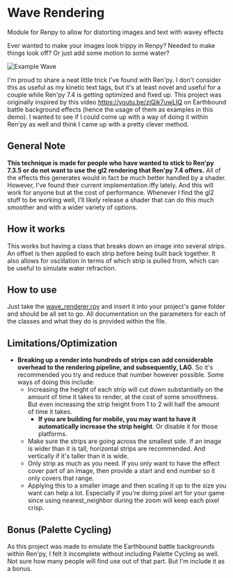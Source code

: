 # Wave Rendering
 Module for Renpy to allow for distorting images and text with wavey effects

Ever wanted to make your images look trippy in Renpy?
Needed to make things look off?
Or just add some motion to some water?

![Example Wave](https://github.com/SoDaRa/WaveRendering/blob/main/example_gif/WaveRenderingExample.gif)

I'm proud to share a neat little trick I've found with Ren'py. 
I don't consider this as useful as my kinetic text tags, but it's at least novel and useful for a couple while Ren'py 7.4 is getting optimized and fixed up.
This project was originally inspired by this video https://youtu.be/zjQik7uwLIQ on Earthbound battle background effects (hence the usage of them as examples in this demo). I wanted to see if I could come up with a way of doing it within Ren'py as well and think I came up with a pretty clever method.

## General Note
**This technique is made for people who have wanted to stick to Ren'py 7.3.5 or do not want to use the gl2 rendering that Ren'py 7.4 offers.** All of the effects this generates would in fact be much better handled by a shader. However, I've found their current implementation iffy lately. And this will work for anyone but at the cost of performance. Whenever I find the gl2 stuff to be working well, I'll likely release a shader that can do this much smoother and with a wider variety of options. 

## How it works
This works but having a class that breaks down an image into several strips. An offset is then applied to each strip before being built back together. It also allows for oscillation in terms of which strip is pulled from, which can be useful to simulate water refraction.

## How to use
Just take the [wave_renderer.rpy](https://github.com/SoDaRa/WaveRendering/blob/main/game/wave_renderer.rpy) and insert it into your project's game folder and should be all set to go. All documentation on the parameters for each of the classes and what they do is provided within the file.
    
## Limitations/Optimization
- **Breaking up a render into hundreds of strips can add considerable overhead to the rendering pipeline, and subsequently, LAG**. So it's recommended you try and reduce that number however possible. Some ways of doing this include:
   - Increasing the height of each strip will cut down substantially on the amount of time it takes to render, at the cost of some smoothness. But even increasing the strip height from 1 to 2 will half the amount of time it takes. 
       - **If you are building for mobile, you may want to have it automatically increase the strip height**. Or disable it for those platforms.
   - Make sure the strips are going across the smallest side. If an image is wider than it is tall, horizontal strips are recommended. And vertically if it's taller than it is wide.
   - Only strip as much as you need. If you only want to have the effect cover part of an image, then provide a start and end number so it only covers that range.
   - Applying this to a smaller image and then scaling it up to the size you want can help a lot. Especially if you're doing pixel art for your game since using nearest_neighbor during the zoom will keep each pixel crisp. 

## Bonus (Palette Cycling)
As this project was made to emulate the Earthbound battle backgrounds within Ren'py, I felt it incomplete without including Palette Cycling as well. Not sure how many people will find use out of that part. But I'm include it as a bonus. 
